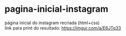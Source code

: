 # pagina-inicial-instagram
página inicial do instagram recriada (html+css)\
link para print do resultado: https://imgur.com/a/E6JTq33

